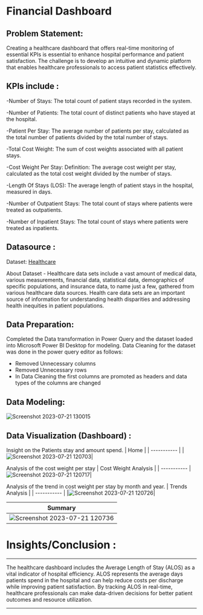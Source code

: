 # Financial Dashboard

## Problem Statement:
Creating a healthcare dashboard that offers real-time monitoring of essential KPIs is essential to enhance hospital performance and patient satisfaction. The challenge is to develop an intuitive and dynamic platform that enables healthcare professionals to access patient statistics effectively.

## KPIs include :
-Number of Stays:
 The total count of patient stays recorded in the system.

-Number of Patients:
The total count of distinct patients who have stayed at the hospital.

-Patient Per Stay:
The average number of patients per stay, calculated as the total number of patients divided by the total number of stays.

-Total Cost Weight:
The sum of cost weights associated with all patient stays.

-Cost Weight Per Stay:
Definition: The average cost weight per stay, calculated as the total cost weight divided by the number of stays.

-Length Of Stays (LOS):
The average length of patient stays in the hospital, measured in days.

-Number of Outpatient Stays:
The total count of stays where patients were treated as outpatients.

-Number of Inpatient Stays:
The total count of stays where patients were treated as inpatients.


## Datasource :
Dataset: [Healthcare](https://github.com/kirannavale/Portfolio-Projects/blob/main/Healthcare%20Dashboard/HealthCare.xlsx)

About Dataset -
Healthcare data sets include a vast amount of medical data, various measurements, financial data, statistical data, demographics of specific populations, and insurance data, to name just a few, gathered from various healthcare data sources.
Health care data sets are an important source of information for understanding health disparities and addressing health inequities in patient populations.

## Data Preparation:

Completed the Data transformation in Power Query and the dataset loaded into Microsoft Power BI Desktop for modeling.
Data Cleaning for the dataset was done in the power query editor as follows:

- Removed Unnecessary columns
- Removed Unnecessary rows
- In Data Cleaning the first columns are promoted as headers and data types of the columns are changed

## Data Modeling:

![Screenshot 2023-07-21 130015](https://github.com/kirannavale/Portfolio-Projects/assets/34519689/1e61c448-9fab-435c-a9fd-60c2d3088234)

## Data Visualization (Dashboard) :
Insight on the Patients stay and amount spend.
| Home |
| ----------- |
|![Screenshot 2023-07-21 120703](https://github.com/kirannavale/Portfolio-Projects/assets/34519689/2ddc20f8-c812-46d6-859a-cfbccf97f532)|

Analysis of the cost weight per stay
| Cost Weight Analysis |
| ----------- |
![Screenshot 2023-07-21 120717](https://github.com/kirannavale/Portfolio-Projects/assets/34519689/c9417239-c576-43ad-bfb2-3e3121a87191)|

Analysis of the trend in cost weight per stay by month and year.
| Trends Analysis |
| ----------- |
|![Screenshot 2023-07-21 120726](https://github.com/kirannavale/Portfolio-Projects/assets/34519689/2caff3be-a967-4659-bb40-deadad685b7f)|


| Summary |
| ----------- |
|![Screenshot 2023-07-21 120736](https://github.com/kirannavale/Portfolio-Projects/assets/34519689/b90916e7-6a48-460a-ac8b-c2c9d144b35f)|

# Insights/Conclusion :
---
The healthcare dashboard includes the Average Length of Stay (ALOS) as a vital indicator of hospital efficiency. ALOS represents the average days patients spend in the hospital and can help reduce costs per discharge while improving patient satisfaction. By tracking ALOS in real-time, healthcare professionals can make data-driven decisions for better patient outcomes and resource utilization.

---





